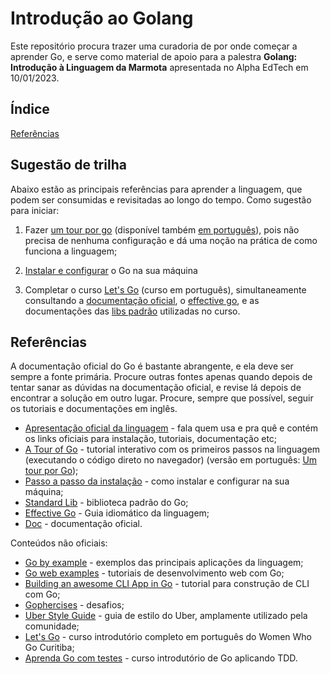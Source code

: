 # Introdução ao Golang

Este repositório procura trazer uma curadoria de por onde começar a aprender Go, e serve como material de apoio para a palestra **Golang: Introdução à Linguagem da Marmota** apresentada no Alpha EdTech em 10/01/2023.

## Índice

[Referências](#referências)

## Sugestão de trilha

Abaixo estão as principais referências para aprender a linguagem, que podem ser consumidas e revisitadas ao longo do tempo. Como sugestão para iniciar:

1. Fazer [um tour por go](https://go.dev/tour/welcome/1) (disponível também [em português](https://go-tour-br.appspot.com/welcome/1)), pois não precisa de nenhuma configuração e dá uma noção na prática de como funciona a linguagem;

2. [Instalar e configurar](https://go.dev/doc/install) o Go na sua máquina

3. Completar o curso [Let's Go](https://womenwhogocwb.gitbook.io/letsgo/) (curso em português), simultaneamente consultando a [documentação oficial](https://go.dev/doc/), o [effective go](https://go.dev/doc/effective_go), e as documentações das [libs padrão](https://pkg.go.dev/std) utilizadas no curso.

## Referências

A documentação oficial do Go é bastante abrangente, e ela deve ser sempre a fonte primária. Procure outras fontes apenas quando depois de tentar sanar as dúvidas na documentação oficial, e revise lá depois de encontrar a solução em outro lugar. Procure, sempre que possível, seguir os tutoriais e documentações em inglês.

* [Apresentação oficial da linguagem](https://go.dev/) - fala quem usa e pra quê e contém os links oficiais para instalação, tutoriais, documentação etc;
* [A Tour of Go](https://go.dev/tour/welcome/1) - tutorial interativo com os primeiros passos na linguagem (executando o código direto no navegador) (versão em português: [Um tour por Go](https://go-tour-br.appspot.com/welcome/1));
* [Passo a passo da instalação](https://go.dev/doc/install) - como instalar e configurar na sua máquina;
* [Standard Lib](https://pkg.go.dev/std) - biblioteca padrão do Go;
* [Effective Go](https://go.dev/doc/effective_go) - Guia idiomático da linguagem;
* [Doc](https://go.dev/doc/) - documentação oficial.

Conteúdos não oficiais:

* [Go by example](https://gobyexample.com/) - exemplos das principais aplicações da linguagem;
* [Go web examples](https://gowebexamples.com/) - tutoriais de desenvolvimento web com Go;
* [Building an awesome CLI App in Go](https://spf13.com/presentation/building-an-awesome-cli-app-in-go-oscon/) - tutorial para construção de CLI com Go;
* [Gophercises](https://gophercises.com/) - desafios;
* [Uber Style Guide](https://github.com/uber-go/guide) - guia de estilo do Uber, amplamente utilizado pela comunidade;
* [Let's Go](https://womenwhogocwb.gitbook.io/letsgo/) - curso introdutório completo em português do Women Who Go Curitiba;
* [Aprenda Go com testes](https://larien.gitbook.io/aprenda-go-com-testes/) - curso introdutório de Go aplicando TDD.
